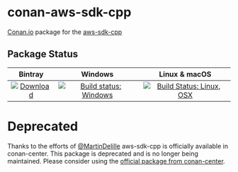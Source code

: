 # conan-aws-sdk-cpp

[Conan.io](https://conan.io) package for the [aws-sdk-cpp](https://github.com/aws/aws-sdk-cpp)

## Package Status

| Bintray | Windows | Linux & macOS |
|:--------:|:---------:|:-----------------:|
|[![Download](https://api.bintray.com/packages/kmaragon/conan/aws-sdk-cpp%3Akmaragon/images/download.svg) ](https://bintray.com/kmaragon/conan/aws-sdk-cpp%3Akmaragon/_latestVersion)|[![Build status: Windows](https://ci.appveyor.com/api/projects/status/bigap8u02pa3hsfa?svg=true)](https://ci.appveyor.com/project/kmaragon/conan-aws-sdk-cpp)|[![Build Status: Linux, OSX](https://travis-ci.org/kmaragon/conan-aws-sdk-cpp.svg?branch=master)](https://travis-ci.org/kmaragon/conan-aws-sdk-cpp)

# Deprecated

Thanks to the efforts of [@MartinDelille](https://github.com/MartinDelille) aws-sdk-cpp is officially available in conan-center. This package is deprecated and is no longer being maintained. Please consider using the [official package from conan-center](https://conan.io/center/aws-sdk-cpp).
